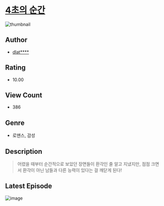 # [4초의 순간](https://comic.naver.com/challenge/list?titleId=810411)
![thumbnail](https://image-comic.pstatic.net/user_contents_data/challenge_comic/2023/05/27/357426/upload_3990523749847150643_480x623.jpeg)

## Author
- [dlat****](https://comic.naver.com/artistTitle?id=357426)

## Rating
- 10.00

## View Count
- 386

## Genre
- 로맨스, 감성

## Description
> 어렸을 때부터 순간적으로 보았던 장면들이 환각인 줄 알고 지냈지만, 점점 크면서 환각이 아닌 남들과 다른 능력이 있다는 걸 깨닫게 된다!


## Latest Episode
![image](https://image-comic.pstatic.net/user_contents_data/challenge_comic/2023/05/25/357426/upload_7076342732846229040.gif)
